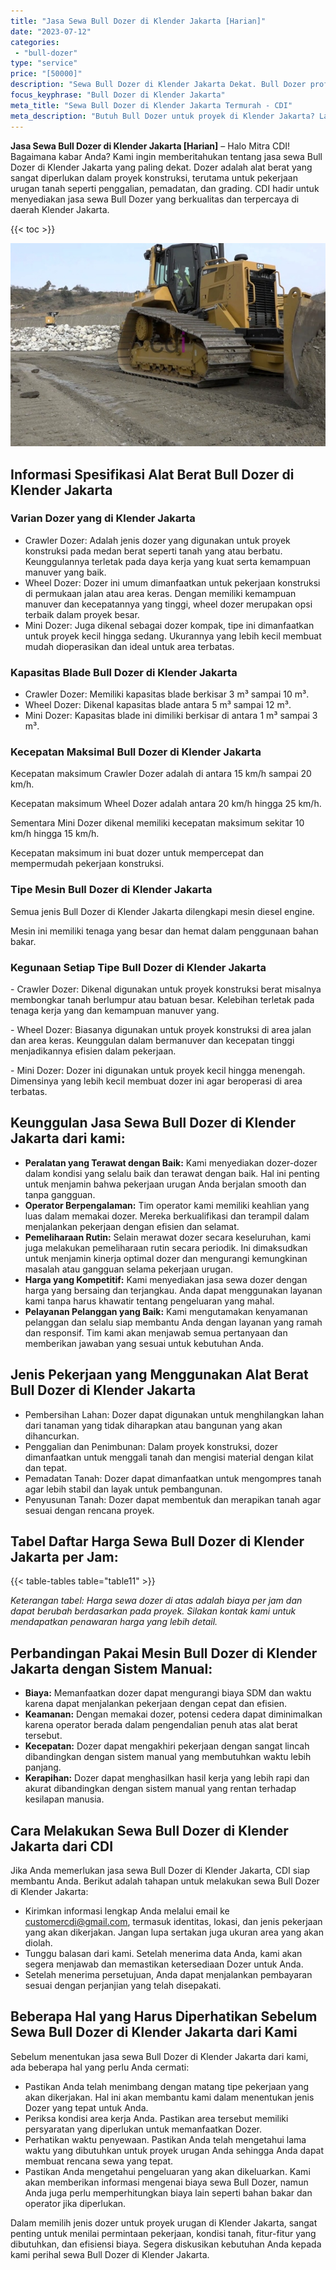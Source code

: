 ```yaml
---
title: "Jasa Sewa Bull Dozer di Klender Jakarta [Harian]"
date: "2023-07-12"
categories:
 - "bull-dozer"
type: "service"
price: "[50000]"
description: "Sewa Bull Dozer di Klender Jakarta Dekat. Bull Dozer profesional untuk kebutuhan proyek konstruksi dengan performa superior. Segera konsultasikan kebutuhan Anda."
focus_keyphrase: "Bull Dozer di Klender Jakarta"
meta_title: "Sewa Bull Dozer di Klender Jakarta Termurah - CDI"
meta_description: "Butuh Bull Dozer untuk proyek di Klender Jakarta? Layanan profesional kami siap melayani dengan penawaran terbaik. Klik untuk info lebih lanjut."
---
```


**Jasa Sewa Bull Dozer di Klender Jakarta [Harian]** – Halo Mitra CDI! Bagaimana kabar Anda? Kami ingin memberitahukan tentang jasa sewa Bull Dozer di Klender Jakarta yang paling dekat. Dozer adalah alat berat yang sangat diperlukan dalam proyek konstruksi, terutama untuk pekerjaan urugan tanah seperti penggalian, pemadatan, dan grading. CDI hadir untuk menyediakan jasa sewa Bull Dozer yang berkualitas dan terpercaya di daerah Klender Jakarta.

{{< toc >}}

![Jasa Sewa Bull Dozer di Klender Jakarta [Harian]](/images/bull-dozer/bull-dozer-27.jpg)

## Informasi Spesifikasi Alat Berat Bull Dozer di Klender Jakarta

### Varian Dozer yang di Klender Jakarta

*   Crawler Dozer: Adalah jenis dozer yang digunakan untuk proyek konstruksi pada medan berat seperti tanah yang atau berbatu. Keunggulannya terletak pada daya kerja yang kuat serta kemampuan manuver yang baik.
*   Wheel Dozer: Dozer ini umum dimanfaatkan untuk pekerjaan konstruksi di permukaan jalan atau area keras. Dengan memiliki kemampuan manuver dan kecepatannya yang tinggi, wheel dozer merupakan opsi terbaik dalam proyek besar.
*   Mini Dozer: Juga dikenal sebagai dozer kompak, tipe ini dimanfaatkan untuk proyek kecil hingga sedang. Ukurannya yang lebih kecil membuat mudah dioperasikan dan ideal untuk area terbatas.

### Kapasitas Blade Bull Dozer di Klender Jakarta

*   Crawler Dozer: Memiliki kapasitas blade berkisar 3 m³ sampai 10 m³.
*   Wheel Dozer: Dikenal kapasitas blade antara 5 m³ sampai 12 m³.
*   Mini Dozer: Kapasitas blade ini dimiliki berkisar di antara 1 m³ sampai 3 m³.

### Kecepatan Maksimal Bull Dozer di Klender Jakarta

Kecepatan maksimum Crawler Dozer adalah di antara 15 km/h sampai 20 km/h.

Kecepatan maksimum Wheel Dozer adalah antara 20 km/h hingga 25 km/h.

Sementara Mini Dozer dikenal memiliki kecepatan maksimum sekitar 10 km/h hingga 15 km/h.

Kecepatan maksimum ini buat dozer untuk mempercepat dan mempermudah pekerjaan konstruksi.

### Tipe Mesin Bull Dozer di Klender Jakarta

Semua jenis Bull Dozer di Klender Jakarta dilengkapi mesin diesel engine.

Mesin ini memiliki tenaga yang besar dan hemat dalam penggunaan bahan bakar.

### Kegunaan Setiap Tipe Bull Dozer di Klender Jakarta

\- Crawler Dozer: Dikenal digunakan untuk proyek konstruksi berat misalnya membongkar tanah berlumpur atau batuan besar. Kelebihan terletak pada tenaga kerja yang dan kemampuan manuver yang.

\- Wheel Dozer: Biasanya digunakan untuk proyek konstruksi di area jalan dan area keras. Keunggulan dalam bermanuver dan kecepatan tinggi menjadikannya efisien dalam pekerjaan.

\- Mini Dozer: Dozer ini digunakan untuk proyek kecil hingga menengah. Dimensinya yang lebih kecil membuat dozer ini agar beroperasi di area terbatas.

## Keunggulan Jasa Sewa Bull Dozer di Klender Jakarta dari kami:

*   **Peralatan yang Terawat dengan Baik:** Kami menyediakan dozer-dozer dalam kondisi yang selalu baik dan terawat dengan baik. Hal ini penting untuk menjamin bahwa pekerjaan urugan Anda berjalan smooth dan tanpa gangguan.
*   **Operator Berpengalaman:** Tim operator kami memiliki keahlian yang luas dalam memakai dozer. Mereka berkualifikasi dan terampil dalam menjalankan pekerjaan dengan efisien dan selamat.
*   **Pemeliharaan Rutin:** Selain merawat dozer secara keseluruhan, kami juga melakukan pemeliharaan rutin secara periodik. Ini dimaksudkan untuk menjamin kinerja optimal dozer dan mengurangi kemungkinan masalah atau gangguan selama pekerjaan urugan.
*   **Harga yang Kompetitif:** Kami menyediakan jasa sewa dozer dengan harga yang bersaing dan terjangkau. Anda dapat menggunakan layanan kami tanpa harus khawatir tentang pengeluaran yang mahal.
*   **Pelayanan Pelanggan yang Baik:** Kami mengutamakan kenyamanan pelanggan dan selalu siap membantu Anda dengan layanan yang ramah dan responsif. Tim kami akan menjawab semua pertanyaan dan memberikan jawaban yang sesuai untuk kebutuhan Anda.

## Jenis Pekerjaan yang Menggunakan Alat Berat Bull Dozer di Klender Jakarta

*   Pembersihan Lahan: Dozer dapat digunakan untuk menghilangkan lahan dari tanaman yang tidak diharapkan atau bangunan yang akan dihancurkan.
*   Penggalian dan Penimbunan: Dalam proyek konstruksi, dozer dimanfaatkan untuk menggali tanah dan mengisi material dengan kilat dan tepat.
*   Pemadatan Tanah: Dozer dapat dimanfaatkan untuk mengompres tanah agar lebih stabil dan layak untuk pembangunan.
*   Penyusunan Tanah: Dozer dapat membentuk dan merapikan tanah agar sesuai dengan rencana proyek.

## Tabel Daftar Harga Sewa Bull Dozer di Klender Jakarta per Jam:

{{< table-tables table="table11" >}}

_Keterangan tabel: Harga sewa dozer di atas adalah biaya per jam dan dapat berubah berdasarkan pada proyek. Silakan kontak kami untuk mendapatkan penawaran harga yang lebih detail._

## Perbandingan Pakai Mesin Bull Dozer di Klender Jakarta dengan Sistem Manual:

*   **Biaya:** Memanfaatkan dozer dapat mengurangi biaya SDM dan waktu karena dapat menjalankan pekerjaan dengan cepat dan efisien.
*   **Keamanan:** Dengan memakai dozer, potensi cedera dapat diminimalkan karena operator berada dalam pengendalian penuh atas alat berat tersebut.
*   **Kecepatan:** Dozer dapat mengakhiri pekerjaan dengan sangat lincah dibandingkan dengan sistem manual yang membutuhkan waktu lebih panjang.
*   **Kerapihan:** Dozer dapat menghasilkan hasil kerja yang lebih rapi dan akurat dibandingkan dengan sistem manual yang rentan terhadap kesilapan manusia.

## Cara Melakukan Sewa Bull Dozer di Klender Jakarta dari CDI

Jika Anda memerlukan jasa sewa Bull Dozer di Klender Jakarta, CDI siap membantu Anda. Berikut adalah tahapan untuk melakukan sewa Bull Dozer di Klender Jakarta:

*   Kirimkan informasi lengkap Anda melalui email ke customercdi@gmail.com, termasuk identitas, lokasi, dan jenis pekerjaan yang akan dikerjakan. Jangan lupa sertakan juga ukuran area yang akan diolah.
*   Tunggu balasan dari kami. Setelah menerima data Anda, kami akan segera menjawab dan memastikan ketersediaan Dozer untuk Anda.
*   Setelah menerima persetujuan, Anda dapat menjalankan pembayaran sesuai dengan perjanjian yang telah disepakati.

## Beberapa Hal yang Harus Diperhatikan Sebelum Sewa Bull Dozer di Klender Jakarta dari Kami

Sebelum menentukan jasa sewa Bull Dozer di Klender Jakarta dari kami, ada beberapa hal yang perlu Anda cermati:

*   Pastikan Anda telah menimbang dengan matang tipe pekerjaan yang akan dikerjakan. Hal ini akan membantu kami dalam menentukan jenis Dozer yang tepat untuk Anda.
*   Periksa kondisi area kerja Anda. Pastikan area tersebut memiliki persyaratan yang diperlukan untuk memanfaatkan Dozer.
*   Perhatikan waktu penyewaan. Pastikan Anda telah mengetahui lama waktu yang dibutuhkan untuk proyek urugan Anda sehingga Anda dapat membuat rencana sewa yang tepat.
*   Pastikan Anda mengetahui pengeluaran yang akan dikeluarkan. Kami akan memberikan informasi mengenai biaya sewa Bull Dozer, namun Anda juga perlu memperhitungkan biaya lain seperti bahan bakar dan operator jika diperlukan.

Dalam memilih jenis dozer untuk proyek urugan di Klender Jakarta, sangat penting untuk menilai permintaan pekerjaan, kondisi tanah, fitur-fitur yang dibutuhkan, dan efisiensi biaya. Segera diskusikan kebutuhan Anda kepada kami perihal sewa Bull Dozer di Klender Jakarta.